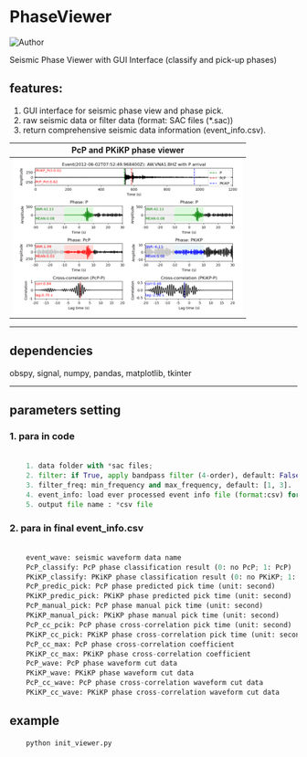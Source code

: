# PhaseViewer
![Author](https://img.shields.io/badge/Author-TianyuCui-blue.svg)

Seismic Phase Viewer with GUI Interface (classify and pick-up phases)


## features:
1. GUI interface for seismic phase view and phase pick.
2. raw seismic data or filter data (format: SAC files (*.sac))
3. return comprehensive seismic data information (event_info.csv).


|**PcP and PKiKP phase viewer**    |
|:--------------------------------------------------------------:|
|<img src="https://github.com/cuitianyu20/PhaseViewer/blob/main/src/demo.png" alt="fcwtaudio" width="400"/>|
***

## dependencies
obspy, signal, numpy, pandas, matplotlib, tkinter
***

## parameters setting
### 1. para in code
```python

    1. data folder with *sac files;
    2. filter: if True, apply bandpass filter (4-order), default: False;
    3. filter_freq: min_frequency and max_frequency, default: [1, 3].
    4. event_info: load ever processed event info file (format:csv) for processing same data
    5. output file name : *csv file

```
### 2. para in final event_info.csv
```python

    event_wave: seismic waveform data name
    PcP_classify: PcP phase classification result (0: no PcP; 1: PcP)
    PKiKP_classify: PKiKP phase classification result (0: no PKiKP; 1: PKiKP)
    PcP_predic_pick: PcP phase predicted pick time (unit: second)
    PKiKP_predic_pick: PKiKP phase predicted pick time (unit: second)
    PcP_manual_pick: PcP phase manual pick time (unit: second)
    PKiKP_manual_pick: PKiKP phase manual pick time (unit: second)
    PcP_cc_pcik: PcP phase cross-correlation pick time (unit: second)
    PKiKP_cc_pick: PKiKP phase cross-correlation pick time (unit: second)
    PcP_cc_max: PcP phase cross-correlation coefficient
    PKiKP_cc_max: PKiKP phase cross-correlation coefficient
    PcP_wave: PcP phase waveform cut data
    PKiKP_wave: PKiKP phase waveform cut data
    PcP_cc_wave: PcP phase cross-correlation waveform cut data
    PKiKP_cc_wave: PKiKP phase cross-correlation waveform cut data

```

## example
```bash
    python init_viewer.py
```

